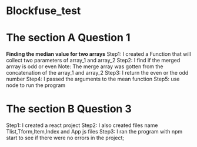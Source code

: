 # Blockfuse_test
# The section A Question 1
**Finding the median value for two arrays**
Step1: I created a Function that will collect two parameters of array_1 and array_2
Step2: I find if the merged arrray is odd or even
Note: The merge array was gotten from the concatenation of the array_1 and array_2
Step3: I return the even or the odd number
Step4: I passed the arguments to the mean function
Step5: use node to run the program

# The section B Question 3
Step1: I created a react project
Step2: I also created files name Tlist,Tform,Item,Index and App js files
Step3: I ran the program with npm start to see if there were no errors in the project;


